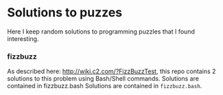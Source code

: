 # Solutions to puzzes
Here I keep random solutions to programming puzzles that I found interesting.

### fizzbuzz
As described here: http://wiki.c2.com/?FizzBuzzTest, this repo contains 2 solutions to this problem using Bash/Shell commands. Solutions are contained in fizzbuzz.bash Solutions are contained in `fizzbuzz.bash`.

